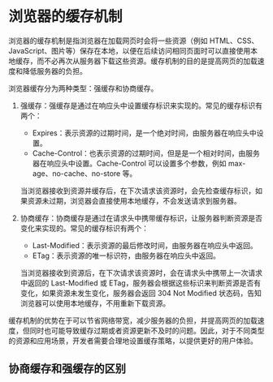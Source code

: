 # 浏览器的缓存机制

浏览器的缓存机制是指浏览器在加载网页时会将一些资源（例如 HTML、CSS、JavaScript、图片等）保存在本地，以便在后续访问相同页面时可以直接使用本地缓存，而不必再次从服务器下载这些资源。缓存机制的目的是提高网页的加载速度和降低服务器的负担。

浏览器缓存分为两种类型：强缓存和协商缓存。

1. 强缓存：强缓存是通过在响应头中设置缓存标识来实现的。常见的缓存标识有两个：

   - Expires：表示资源的过期时间，是一个绝对时间，由服务器在响应头中设置。
   - Cache-Control：也表示资源的过期时间，但是是一个相对时间，由服务器在响应头中设置。Cache-Control 可以设置多个参数，例如 max-age、no-cache、no-store 等。

   当浏览器接收到资源并缓存后，在下次请求该资源时，会先检查缓存标识，如果资源未过期，浏览器会直接使用本地缓存，不会发送请求到服务器。

2. 协商缓存：协商缓存是通过在请求头中携带缓存标识，让服务器判断资源是否变化来实现的。常见的缓存标识有两个：

   - Last-Modified：表示资源的最后修改时间，由服务器在响应头中返回。
   - ETag：表示资源的唯一标识符，由服务器在响应头中返回。

   当浏览器接收到资源后，在下次请求该资源时，会在请求头中携带上一次请求中返回的 Last-Modified 或 ETag，服务器会根据这些标识来判断资源是否有变化，如果资源未发生变化，服务器会返回 304 Not Modified 状态码，告知浏览器可以使用本地缓存，不用重新下载资源。

缓存机制的优势在于可以节省网络带宽，减少服务器的负担，并提高网页的加载速度，但同时也可能导致缓存过期或者资源更新不及时的问题。因此，对于不同类型的资源和应用场景，开发者需要合理地设置缓存策略，以提供更好的用户体验。

## 协商缓存和强缓存的区别
